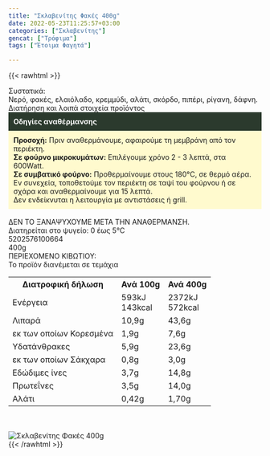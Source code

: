 ```yaml
---
title: "Σκλαβενίτης Φακές 400g"
date: 2022-05-23T11:25:57+03:00
categories: ["Σκλαβενίτης"]
gencat: ["Τρόφιμα"]
tags: ["Έτοιμα Φαγητά"]

---
```

{{< rawhtml >}}

<div class="sload473"><div class="product"><div id="sistatika">Συστατικά:</div><div class="alltext">Νερό, φακές, ελαιόλαδο, κρεμμύδι, αλάτι, σκόρδο, πιπέρι, ρίγανη, δάφνη.</div><div id="loipa">Διατήρηση και λοιπά στοιχεία προϊόντος</div><div class="alltext"><div style="background:#2b3a2d;padding:10px;color:#fff"><b>Οδηγίες αναθέρμανσης</b></div><div style="background:#ffface;padding:10px;"><b>Προσοχή:</b> Πριν αναθερμάνουμε, αφαιρούμε τη μεμβράνη από τον περιέκτη.<br><b>Σε φούρνο μικροκυμάτων:</b> Επιλέγουμε χρόνο 2 - 3 λεπτά, στα 600Watt.<br><b>Σε συμβατικό φούρνο:</b> Προθερμαίνουμε στους 180°C, σε θερμό αέρα. Εν συνεχεία, τοποθετούμε τον περιέκτη σε ταψί του φούρνου ή σε σχάρα και αναθερμαίνουμε για 15 λεπτά.<br>Δεν ενδείκνυται η λειτουργία με αντιστάσεις ή grill.</div><br>ΔΕΝ ΤΟ ΞΑΝΑΨΥΧΟΥΜΕ ΜΕΤΑ ΤΗΝ ΑΝΑΘΕΡΜΑΝΣΗ.<br>Διατηρείται στο ψυγείο: 0 έως 5°C<br></div><div id="barcode"><div id="barimage1"></div><span id="bartext">5202576100664</span></div><div id="varos"><div id="varosimage1"></div><span id="varostext">400g</span></div><div id="kivotio">ΠΕΡΙΕΧΟΜΕΝΟ ΚΙΒΩΤΙΟΥ:<br>Το προϊόν διανέμεται σε τεμάχια</div><div class="tabout"><table id="diatable"><tbody><tr><th>Διατροφική δήλωση</th><th>Ανά 100g</th><th>Ανά 400g</th></tr><tr><td class="texr2">Ενέργεια</td><td class="texr">593kJ<br>143kcal</td><td class="texr">2372kJ<br>572kcal</td></tr><tr><td class="texr2">Λιπαρά</td><td class="texr">10,9g</td><td class="texr">43,6g</td></tr><tr><td class="gray">εκ των οποίων Κορεσµένα</td><td class="gray2">1,9g</td><td class="gray2">7,6g</td></tr><tr><td class="texr2">Yδατάνθρακες</td><td class="texr">5,9g</td><td class="texr">23,6g</td></tr><tr><td class="gray">εκ των οποίων Σάκχαρα</td><td class="gray2">0,8g</td><td class="gray2">3,0g</td></tr><tr><td class="texr2">Eδώδιμες ίνες</td><td class="texr">3,7g</td><td class="texr">14,8g</td></tr><tr><td class="texr2">Πρωτεΐνες</td><td class="texr">3,5g</td><td class="texr">14,0g</td></tr><tr><td class="texr2">Αλάτι</td><td class="texr">0,42g</td><td class="texr">1,70g</td></tr></tbody></table></div><br><br><div class="pimg"><img alt="Σκλαβενίτης Φακές 400g" title="Σκλαβενίτης Φακές 400g" src="/media/images/sklavenitis-fakes-400g.jpg"></div></div></div>
{{< /rawhtml >}}


